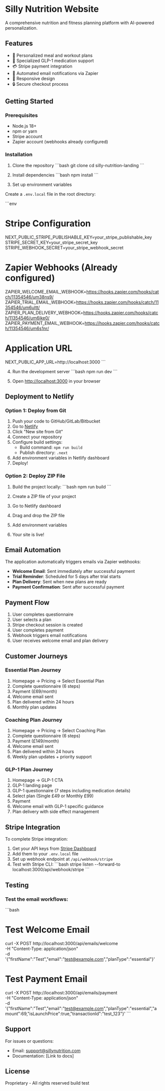 # Silly Nutrition Website

A comprehensive nutrition and fitness planning platform with AI-powered personalization.

## Features

- 🎯 Personalized meal and workout plans
- 💊 Specialized GLP-1 medication support
- 💳 Stripe payment integration
- 📧 Automated email notifications via Zapier
- 📱 Responsive design
- 🔒 Secure checkout process

## Getting Started

### Prerequisites

- Node.js 18+ 
- npm or yarn
- Stripe account
- Zapier account (webhooks already configured)

### Installation

1. Clone the repository
\`\`\`bash
git clone <repository-url>
cd silly-nutrition-landing
\`\`\`

2. Install dependencies
\`\`\`bash
npm install
\`\`\`

3. Set up environment variables

Create a `.env.local` file in the root directory:

\`\`\`env
# Stripe Configuration
NEXT_PUBLIC_STRIPE_PUBLISHABLE_KEY=your_stripe_publishable_key
STRIPE_SECRET_KEY=your_stripe_secret_key
STRIPE_WEBHOOK_SECRET=your_stripe_webhook_secret

# Zapier Webhooks (Already configured)
ZAPIER_WELCOME_EMAIL_WEBHOOK=https://hooks.zapier.com/hooks/catch/11354546/um38ns9/
ZAPIER_TRIAL_EMAIL_WEBHOOK=https://hooks.zapier.com/hooks/catch/11354546/um6ultt/
ZAPIER_PLAN_DELIVERY_WEBHOOK=https://hooks.zapier.com/hooks/catch/11354546/um6ike0/
ZAPIER_PAYMENT_EMAIL_WEBHOOK=https://hooks.zapier.com/hooks/catch/11354546/um6s1nr/

# Application URL
NEXT_PUBLIC_APP_URL=http://localhost:3000
\`\`\`

4. Run the development server
\`\`\`bash
npm run dev
\`\`\`

5. Open [http://localhost:3000](http://localhost:3000) in your browser

## Deployment to Netlify

### Option 1: Deploy from Git

1. Push your code to GitHub/GitLab/Bitbucket
2. Go to [Netlify](https://netlify.com)
3. Click "New site from Git"
4. Connect your repository
5. Configure build settings:
   - Build command: `npm run build`
   - Publish directory: `.next`
6. Add environment variables in Netlify dashboard
7. Deploy!

### Option 2: Deploy ZIP File

1. Build the project locally:
\`\`\`bash
npm run build
\`\`\`

2. Create a ZIP file of your project
3. Go to Netlify dashboard
4. Drag and drop the ZIP file
5. Add environment variables
6. Your site is live!

## Email Automation

The application automatically triggers emails via Zapier webhooks:

- **Welcome Email**: Sent immediately after successful payment
- **Trial Reminder**: Scheduled for 5 days after trial starts
- **Plan Delivery**: Sent when new plans are ready
- **Payment Confirmation**: Sent after successful payment

## Payment Flow

1. User completes questionnaire
2. User selects a plan
3. Stripe checkout session is created
4. User completes payment
5. Webhook triggers email notifications
6. User receives welcome email and plan delivery

## Customer Journeys

### Essential Plan Journey
1. Homepage → Pricing → Select Essential Plan
2. Complete questionnaire (6 steps)
3. Payment (£69/month)
4. Welcome email sent
5. Plan delivered within 24 hours
6. Monthly plan updates

### Coaching Plan Journey
1. Homepage → Pricing → Select Coaching Plan
2. Complete questionnaire (6 steps)
3. Payment (£149/month)
4. Welcome email sent
5. Plan delivered within 24 hours
6. Weekly plan updates + priority support

### GLP-1 Plan Journey
1. Homepage → GLP-1 CTA
2. GLP-1 landing page
3. GLP-1 questionnaire (7 steps including medication details)
4. Select plan (Single £49 or Monthly £99)
5. Payment
6. Welcome email with GLP-1 specific guidance
7. Plan delivery with side effect management

## Stripe Integration

To complete Stripe integration:

1. Get your API keys from [Stripe Dashboard](https://dashboard.stripe.com/apikeys)
2. Add them to your `.env.local` file
3. Set up webhook endpoint at `/api/webhook/stripe`
4. Test with Stripe CLI:
\`\`\`bash
stripe listen --forward-to localhost:3000/api/webhook/stripe
\`\`\`

## Testing

### Test the email workflows:

\`\`\`bash
# Test Welcome Email
curl -X POST http://localhost:3000/api/emails/welcome \
  -H "Content-Type: application/json" \
  -d '{"firstName":"Test","email":"test@example.com","planType":"essential"}'

# Test Payment Email
curl -X POST http://localhost:3000/api/emails/payment \
  -H "Content-Type: application/json" \
  -d '{"firstName":"Test","email":"test@example.com","planType":"essential","amount":69,"isLaunchPrice":true,"transactionId":"test_123"}'
\`\`\`

## Support

For issues or questions:
- Email: support@sillynutrition.com
- Documentation: [Link to docs]

## License

Proprietary - All rights reserved
build test
